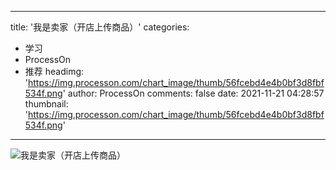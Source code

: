 
---
title: '我是卖家（开店上传商品）'
categories: 
 - 学习
 - ProcessOn
 - 推荐
headimg: 'https://img.processon.com/chart_image/thumb/56fcebd4e4b0bf3d8fbf534f.png'
author: ProcessOn
comments: false
date: 2021-11-21 04:28:57
thumbnail: 'https://img.processon.com/chart_image/thumb/56fcebd4e4b0bf3d8fbf534f.png'
---

<div>   
<img class="thumb" alt="我是卖家（开店上传商品）" src="https://img.processon.com/chart_image/thumb/56fcebd4e4b0bf3d8fbf534f.png" referrerpolicy="no-referrer">
<p></p>  
</div>
            